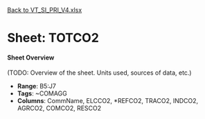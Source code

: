 [Back to VT_SI_PRI_V4.xlsx](README.md)

# Sheet: TOTCO2

#### Sheet Overview

(TODO: Overview of the sheet. Units used, sources of data, etc.)

- **Range**: B5:J7
- **Tags**: ~COMAGG
- **Columns**: CommName, ELCCO2, *REFCO2, TRACO2, INDCO2, AGRCO2, COMCO2, RESCO2

